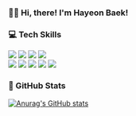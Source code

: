 ### 👋🏻 Hi, there! I'm Hayeon Baek!
<!-- [![Gmail Badge](https://img.shields.io/badge/Gmail-EA4335?style=flat-square&logo=Gmail&logoColor=white&style=flat&link=mailto:bhy0512@gmail.com)](mailto:bhy0512@gmail.com) -->
<!-- [![Linkedin Badge](https://img.shields.io/badge/-LinkedIn-0A66C2?style=flat-square&logo=LinkedIn&logoColor=white&style=flat&link=https://www.linkedin.com/in/hayeonbaek/)](https://www.linkedin.com/in/hayeonbaek/) -->
<!-- [![GitHub Badge](https://img.shields.io/badge/-GitHub-181717?style=flat-square&logo=GitHub&logoColor=white&style=flat&link=https://github.com/bhy304)](https://github.com/bhy304) -->

<!-- [![Tech Blog Badge](http://img.shields.io/badge/-Tech%20blog-black?style=flat&logo=github&link=https://zzsza.github.io/)](https://zzsza.github.io/) -->
<!-- [![Youtube Badge](https://img.shields.io/badge/Youtube-ff0000?style=flat-square&logo=youtube&link=https://www.youtube.com/c/kyleschool)](https://www.youtube.com/c/kyleschool) -->
<!-- [![Facebook Badge](https://img.shields.io/badge/facebook-1877f2?style=flat-square&logo=facebook&logoColor=white&link=https://www.facebook.com/zzsza)](https://www.facebook.com/zzsza) -->

### 💻 Tech Skills
<p>
  <img src="https://img.shields.io/badge/-HTML5-E34F26?logo=html5&logoColor=white&style=flat"/>
  <img src="https://img.shields.io/badge/-CSS3-1572B6?logo=css3&logoColor=white&style=flat"/>
  <img src="https://img.shields.io/badge/JavaScript-F7DF1E?style=flat-square&logo=javascript&logoColor=white&style=flat"/>
  <img src="https://img.shields.io/badge/-TypeScript-3178C6?logo=typescript&logoColor=white&style=flat"/>  
  <br/>
  <img src="https://img.shields.io/badge/-React-61DAFB?logo=react&logoColor=white&style=flat"/>
  <img src="https://img.shields.io/badge/Next.js-000000?style=flat-square&logo=Next.js&logoColor=white&style=flat"/>
  <img src="https://img.shields.io/badge/-MobX-FF9955?logo=mobx&logoColor=white&style=flat"/>
  <img src="https://img.shields.io/badge/-Scss-CC6699?logo=sass&logoColor=white&style=flat"/>
  <img src="https://img.shields.io/badge/Tailwind%20CSS-06B6D4?style=flat-square&logo=Tailwind%20CSS&logoColor=white&style=flat"/>
</p>

### 🖤 GitHub Stats
[![Anurag's GitHub stats](https://github-readme-stats.vercel.app/api?username=bhy304)](https://github.com/anuraghazra/github-readme-stats)

<!--
**bhy304/bhy304** is a ✨ _special_ ✨ repository because its `README.md` (this file) appears on your GitHub profile.

Here are some ideas to get you started:

- 🔭 I’m currently working on ...
- 🌱 I’m currently learning ...
- 👯 I’m looking to collaborate on ...
- 🤔 I’m looking for help with ...
- 💬 Ask me about ...
- 📫 How to reach me: ...
- 😄 Pronouns: ...
- ⚡ Fun fact: ...
-->
